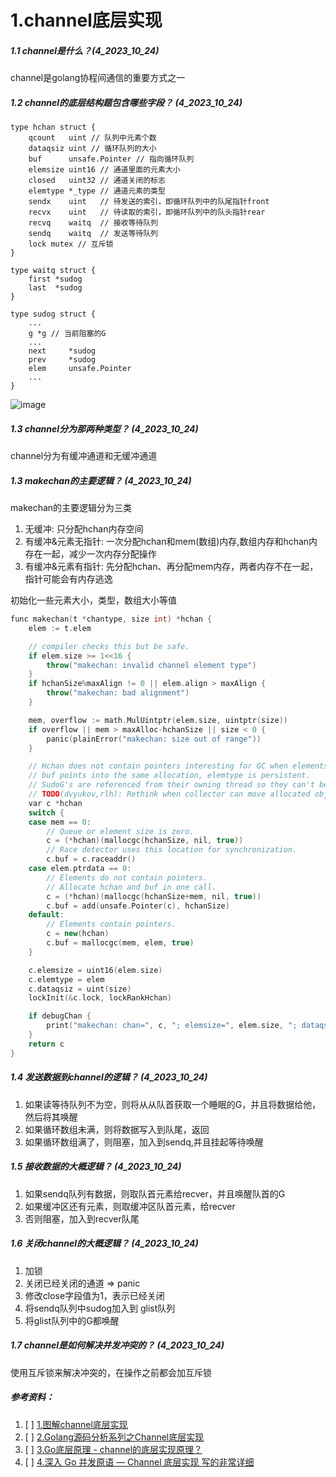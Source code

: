 # 1.channel底层实现
##### 1.1 channel是什么？(4_2023_10_24)
channel是golang协程间通信的重要方式之一

##### 1.2 channel的底层结构题包含哪些字段？ (4_2023_10_24)
```
type hchan struct {
	qcount   uint // 队列中元素个数
	dataqsiz uint // 循环队列的大小
	buf      unsafe.Pointer // 指向循环队列
	elemsize uint16 // 通道里面的元素大小
	closed   uint32 // 通道关闭的标志
	elemtype *_type // 通道元素的类型
	sendx    uint   // 待发送的索引，即循环队列中的队尾指针front
	recvx    uint   // 待读取的索引，即循环队列中的队头指针rear
	recvq    waitq  // 接收等待队列
	sendq    waitq  // 发送等待队列
	lock mutex // 互斥锁
}

type waitq struct {
	first *sudog
	last  *sudog
}

type sudog struct {
	...
	g *g // 当前阻塞的G
	...
	next     *sudog
	prev     *sudog
	elem     unsafe.Pointer
    ...
}
```

![image](https://github.com/Luozujian/architect/assets/27532970/b1ea84b6-872e-4814-bc7d-5fe30548c1b7)


##### 1.3 channel分为那两种类型？ (4_2023_10_24)
channel分为有缓冲通道和无缓冲通道


##### 1.3 makechan的主要逻辑？ (4_2023_10_24)
makechan的主要逻辑分为三类
1. 无缓冲: 只分配hchan内存空间
2. 有缓冲&元素无指针: 一次分配hchan和mem(数组)内存,数组内存和hchan内存在一起，减少一次内存分配操作
3. 有缓冲&元素有指针: 先分配hchan、再分配mem内存，两者内存不在一起，指针可能会有内存逃逸

初始化一些元素大小，类型，数组大小等值

```c++
func makechan(t *chantype, size int) *hchan {
	elem := t.elem

	// compiler checks this but be safe.
	if elem.size >= 1<<16 {
		throw("makechan: invalid channel element type")
	}
	if hchanSize%maxAlign != 0 || elem.align > maxAlign {
		throw("makechan: bad alignment")
	}

	mem, overflow := math.MulUintptr(elem.size, uintptr(size))
	if overflow || mem > maxAlloc-hchanSize || size < 0 {
		panic(plainError("makechan: size out of range"))
	}

	// Hchan does not contain pointers interesting for GC when elements stored in buf do not contain pointers.
	// buf points into the same allocation, elemtype is persistent.
	// SudoG's are referenced from their owning thread so they can't be collected.
	// TODO(dvyukov,rlh): Rethink when collector can move allocated objects.
	var c *hchan
	switch {
	case mem == 0:
		// Queue or element size is zero.
		c = (*hchan)(mallocgc(hchanSize, nil, true))
		// Race detector uses this location for synchronization.
		c.buf = c.raceaddr()
	case elem.ptrdata == 0:
		// Elements do not contain pointers.
		// Allocate hchan and buf in one call.
		c = (*hchan)(mallocgc(hchanSize+mem, nil, true))
		c.buf = add(unsafe.Pointer(c), hchanSize)
	default:
		// Elements contain pointers.
		c = new(hchan)
		c.buf = mallocgc(mem, elem, true)
	}

	c.elemsize = uint16(elem.size)
	c.elemtype = elem
	c.dataqsiz = uint(size)
	lockInit(&c.lock, lockRankHchan)

	if debugChan {
		print("makechan: chan=", c, "; elemsize=", elem.size, "; dataqsiz=", size, "\n")
	}
	return c
}
```

##### 1.4 发送数据到channel的逻辑？ (4_2023_10_24)
1. 如果读等待队列不为空，则将从从队首获取一个睡眠的G，并且将数据给他，然后将其唤醒
2. 如果循环数组未满，则将数据写入到队尾，返回
3. 如果循环数组满了，则阻塞，加入到sendq,并且挂起等待唤醒


##### 1.5 接收数据的大概逻辑？ (4_2023_10_24)
1. 如果sendq队列有数据，则取队首元素给recver，并且唤醒队首的G
2. 如果缓冲区还有元素，则取缓冲区队首元素，给recver
3. 否则阻塞，加入到recver队尾


##### 1.6 关闭channel的大概逻辑？  (4_2023_10_24)
1. 加锁
2. 关闭已经关闭的通道 => panic
3. 修改close字段值为1，表示已经关闭
4. 将sendq队列中sudog加入到 glist队列
5. 将glist队列中的G都唤醒

##### 1.7 channel是如何解决并发冲突的？  (4_2023_10_24)
使用互斥锁来解决冲突的，在操作之前都会加互斥锁









##### 参考资料：

1. [ ] [1.图解channel底层实现](https://i6448038.github.io/2019/04/11/go-channel/)
2. [ ] [2.Golang源码分析系列之Channel底层实现](https://juejin.cn/post/6898132039812431885)
3. [ ] [3.Go底层原理 - channel的底层实现原理？](https://juejin.cn/post/7129085275266875422)
4. [ ] [4.深入 Go 并发原语 — Channel 底层实现 写的非常详细](https://halfrost.com/go_channel/)
